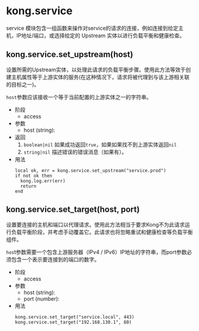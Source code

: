 # kong.service

service 模块包含一组函数来操作对service的请求的连接，例如连接到给定主机，IP地址/端口，或选择给定的 Upstream 实体以进行负载平衡和健康检查。

## kong.service.set_upstream(host)

设置所需的Upstream实体，以处理此请求的负载平衡步骤。使用此方法等效于创建主机属性等于上游实体的服务(在这种情况下，请求将被代理到与该上游相关联的目标之一)。

`host`参数应该接收一个等于当前配置的上游实体之一的字符串。

- 阶段
	- access
- 参数
	- host (string):
- 返回
	1. `boolean|nil` 如果成功返回`true`，如果如果找不到上游实体返回`nil`
	2. `string|nil` 描述错误的错误消息（如果有）。
- 用法
	```
    local ok, err = kong.service.set_upstream("service.prod")
    if not ok then
      kong.log.err(err)
      return
    end
    ```
    
## kong.service.set_target(host, port)

设置要连接的主机和端口以代理请求。使用此方法相当于要求Kong不为此请求运行负载平衡阶段，并考虑手动覆盖它。此请求也将忽略重试和健康检查等负载平衡组件。

`hos`t参数需要一个包含上游服务器（IPv4 / IPv6）IP地址的字符串，而port参数必须包含一个表示要连接到的端口的数字。

- 阶段
	- access
- 参数
	- host (string):
	- port (number):
- 用法
	```
    kong.service.set_target("service.local", 443)
	kong.service.set_target("192.168.130.1", 80)
    ```

















